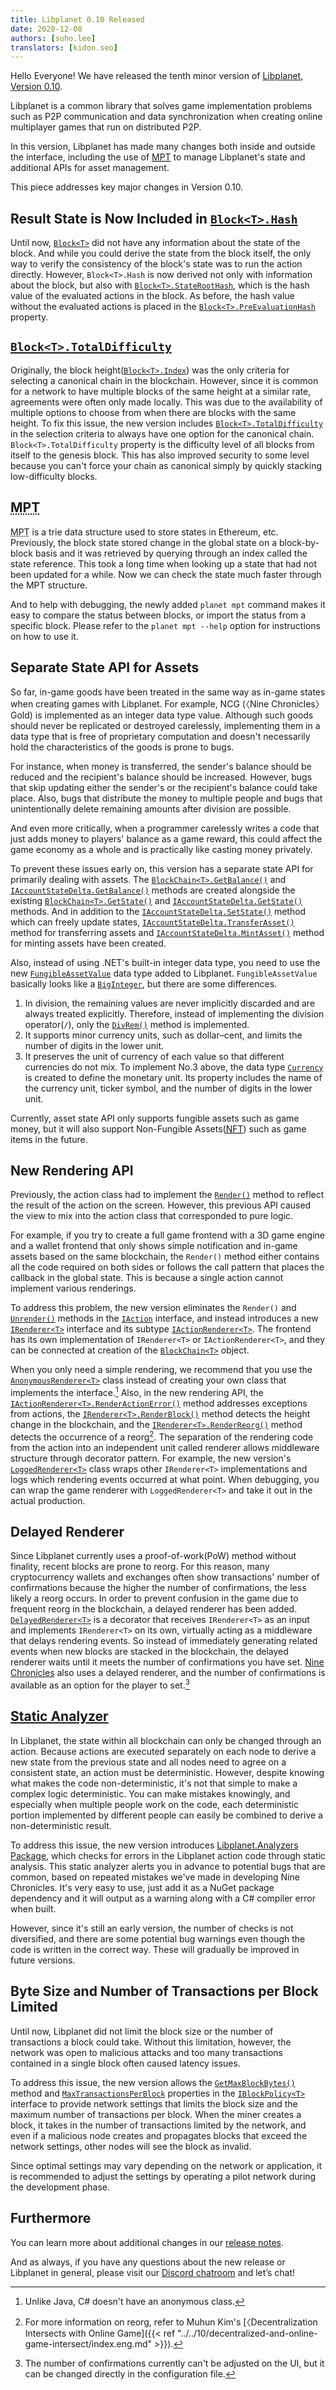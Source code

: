 ```yaml
---
title: Libplanet 0.10 Released
date: 2020-12-08
authors: [suho.lee]
translators: [kidon.seo]
---
```


Hello Everyone! We have released the tenth minor version of [Libplanet], [Version 0.10][0.10.0].

Libplanet is a common library that solves game implementation problems such as P2P communication and data synchronization when creating online multiplayer games that run on distributed P2P.

In this version, Libplanet has made many changes both inside and outside the interface, including the use of [<abbr title="Merkle–Patricia Trie">MPT</abbr>][MPT] to manage Libplanet's state and additional APIs for asset management.

This piece addresses key major changes in Version 0.10.

[Libplanet]: https://libplanet.io/
[0.10.0]: https://github.com/planetarium/libplanet/releases/tag/0.10.0
[MPT]: https://eth.wiki/en/fundamentals/patricia-tree 

Result State is Now Included in [`Block<T>.Hash`]
--------------------------------------------------

Until now, [`Block<T>`] did not have any information about the state of the block. And while you could derive the state from the block itself, the only way to verify the consistency of the block's state was to run the action directly. However, `Block<T>.Hash` is now derived not only with information about the block, but also with [`Block<T>.StateRootHash`], which is the hash value of the evaluated actions in the block. As before, the hash value without the evaluated actions is placed in the [`Block<T>.PreEvaluationHash`] property.

[`Block<T>`]: https://docs.libplanet.io/0.10.2/api/Libplanet.Blocks.Block-1.html
[`Block<T>.PreEvaluationHash`]: https://docs.libplanet.io/0.10.2/api/Libplanet.Blocks.Block-1.html#Libplanet_Blocks_Block_1_PreEvaluationHash
[`Block<T>.Hash`]: https://docs.libplanet.io/0.10.2/api/Libplanet.Blocks.Block-1.html#Libplanet_Blocks_Block_1_Hash
[`Block<T>.StateRootHash`]: https://docs.libplanet.io/0.10.2/api/Libplanet.Blocks.Block-1.html#Libplanet_Blocks_Block_1_StateRootHash

[`Block<T>.TotalDifficulty`]
------------------------------

Originally, the block height([`Block<T>.Index`]) was the only criteria for selecting a canonical chain in the blockchain. However, since it is common for a network to have multiple blocks of the same height at a similar rate, agreements were often only made locally. This was due to the availability of multiple options to choose from when there are blocks with the same height. To fix this issue, the new version includes [`Block<T>.TotalDifficulty`] in the selection criteria to always have one option for the canonical chain. `Block<T>.TotalDifficulty` property is the difficulty level of all blocks from itself to the genesis block. This has also improved security to some level because you can't force your chain as canonical simply by quickly stacking low-difficulty blocks.


[`Block<T>.TotalDifficulty`]: https://docs.libplanet.io/0.10.2/api/Libplanet.Blocks.Block-1.html#Libplanet_Blocks_Block_1_TotalDifficulty
[`Block<T>.Difficulty`]: https://docs.libplanet.io/0.10.2/api/Libplanet.Blocks.Block-1.html#Libplanet_Blocks_Block_1_Difficulty
[`Block<T>.Index`]: https://docs.libplanet.io/0.10.2/api/Libplanet.Blocks.Block-1.html#Libplanet_Blocks_Block_1_Index 

<abbr title="Merkle–Patricia Trie">MPT</abbr>
----------------------------------------------

<abbr title="Merkle–Patricia Trie">MPT</abbr> is a trie data structure used to store states in Ethereum, etc. Previously, the block state stored change in the global state on a block-by-block basis and it was retrieved by querying through an index called the state reference. This took a long time when looking up a state that had not been updated for a while. Now we can check the state much faster through the MPT structure.

And to help with debugging, the newly added `planet mpt` command makes it easy to compare the status between blocks, or import the status from a specific block. Please refer to the `planet mpt --help` option for instructions on how to use it.

Separate State API for Assets
------------------------------

So far, in-game goods have been treated in the same way as in-game states when creating games with Libplanet. For example, NCG (〈Nine Chronicles〉 Gold) is implemented as an integer data type value. Although such goods should never be replicated or destroyed carelessly, implementing them in a data type that is free of proprietary computation and doesn't necessarily hold the characteristics of the goods is prone to bugs.

For instance, when money is transferred, the sender's balance should be reduced and the recipient's balance should be increased. However, bugs that skip updating either the sender's or the recipient's balance could take place. Also, bugs that distribute the money to multiple people and bugs that unintentionally delete remaining amounts after division are possible.

And even more critically, when a programmer carelessly writes a code that just adds money to players' balance as a game reward, this could affect the game economy as a whole and is practically like casting money privately.

To prevent these issues early on, this version has a separate state API for primarily dealing with assets. The [`BlockChain<T>.GetBalance()`] and [`IAccountStateDelta.GetBalance()`] methods are created alongside the existing [`BlockChain<T>.GetState()`] and [`IAccountStateDelta.GetState()`] methods. And in addition to the [`IAccountStateDelta.SetState()`] method which can freely update states, [`IAccountStateDelta.TransferAsset()`] method for transferring assets and [`IAccountStateDelta.MintAsset()`] method for minting assets have been created.

Also, instead of using .NET's built-in integer data type, you need to use the new [`FungibleAssetValue`] data type added to Libplanet. `FungibleAssetValue` basically looks like a [`BigInteger`], but there are some differences.

1. In division, the remaining values are never implicitly discarded and are always treated explicitly.
Therefore, instead of implementing the division operator(`/`), only the [`DivRem()`] method is implemented.
2. It supports minor currency units, such as dollar–cent, and limits the number of digits in the lower unit.
3. It preserves the unit of currency of each value so that different currencies do not mix.
To implement No.3 above, the data type [`Currency`] is created to define the monetary unit. Its property includes the name of the currency unit, ticker symbol, and the number of digits in the lower unit.

Currently, asset state API only supports fungible assets such as game money, but it will also support Non-Fungible Assets([<abbr title="non-fungible token">NFT</abbr>][NFT]) such as game items in the future.

[`BlockChain<T>.GetState()`]: https://docs.libplanet.io/0.10.2/api/Libplanet.Blockchain.BlockChain-1.html#Libplanet_Blockchain_BlockChain_1_GetState_Libplanet_Address_System_Nullable_Libplanet_HashDigest_SHA256___Libplanet_Blockchain_StateCompleter__0__
[`IAccountStateDelta.GetState()`]: https://docs.libplanet.io/0.10.2/api/Libplanet.Action.IAccountStateDelta.html#Libplanet_Action_IAccountStateDelta_GetState_Libplanet_Address_
[`BlockChain<T>.GetBalance()`]: https://docs.libplanet.io/0.10.2/api/Libplanet.Blockchain.BlockChain-1.html#Libplanet_Blockchain_BlockChain_1_GetBalance_Libplanet_Address_Libplanet_Assets_Currency_System_Nullable_Libplanet_HashDigest_SHA256___Libplanet_Blockchain_FungibleAssetStateCompleter__0__
[`IAccountStateDelta.GetBalance()`]: https://docs.libplanet.io/0.10.2/api/Libplanet.Action.IAccountStateDelta.html#Libplanet_Action_IAccountStateDelta_GetBalance_Libplanet_Address_Libplanet_Assets_Currency_
[`IAccountStateDelta.SetState()`]: https://docs.libplanet.io/0.10.2/api/Libplanet.Action.IAccountStateDelta.html#Libplanet_Action_IAccountStateDelta_SetState_Libplanet_Address_IValue_
[`IAccountStateDelta.TransferAsset()`]: https://docs.libplanet.io/0.10.2/api/Libplanet.Action.IAccountStateDelta.html#Libplanet_Action_IAccountStateDelta_SetState_Libplanet_Address_IValue_
[`IAccountStateDelta.MintAsset()`]: https://docs.libplanet.io/0.10.2/api/Libplanet.Action.IAccountStateDelta.html#Libplanet_Action_IAccountStateDelta_MintAsset_Libplanet_Address_Libplanet_Assets_FungibleAssetValue_
[`FungibleAssetValue`]: https://docs.libplanet.io/0.10.2/api/Libplanet.Assets.FungibleAssetValue.html
[`BigInteger`]: https://docs.microsoft.com/ko-kr/dotnet/api/system.numerics.biginteger?view=net-5.0
[`DivRem()`]: https://docs.libplanet.io/0.10.2/api/Libplanet.Assets.FungibleAssetValue.html#Libplanet_Assets_FungibleAssetValue_DivRem_Libplanet_Assets_FungibleAssetValue_
[`Currency`]: https://docs.libplanet.io/0.10.2/api/Libplanet.Assets.Currency.html
[NFT]: https://en.wikipedia.org/wiki/Non-fungible_token

New Rendering API
-------------------
Previously, the action class had to implement the [`Render()`] method to reflect the result of the action on the screen. However, this previous API caused the view to mix into the action class that corresponded to pure logic.

For example, if you try to create a full game frontend with a 3D game engine and a wallet frontend that only shows simple notification and in-game assets based on the same blockchain, the `Render()` method either contains all the code required on both sides or follows the call pattern that places the callback in the global state. This is because a single action cannot implement various renderings.

To address this problem, the new version eliminates the `Render()` and [`Unrender()`] methods in the [`IAction`] interface, and instead introduces a new [`IRenderer<T>`] interface and its subtype [`IActionRenderer<T>`]. The frontend has its own implementation of `IRenderer<T>` or `IActionRenderer<T>`, and they can be connected at creation of the [`BlockChain<T>`] object.

When you only need a simple rendering, we recommend that you use the [`AnonymousRenderer<T>`] class instead of creating your own class that implements the interface.[^1]
Also, in the new rendering API, the [`IActionRenderer<T>.RenderActionError()`] method addresses exceptions from actions, the [`IRenderer<T>.RenderBlock()`] method detects the height change in the blockchain, and the [`IRenderer<T>.RenderReorg()`] method detects the occurrence of a reorg[^2]. The separation of the rendering code from the action into an independent unit called renderer allows middleware structure through decorator pattern. For example, the new version's [`LoggedRenderer<T>`] class wraps other `IRenderer<T>` implementations and logs which rendering events occurred at what point. When debugging, you can wrap the game renderer with `LoggedRenderer<T>` and take it out in the actual production.

[`Render()`]: https://docs.libplanet.io/0.9.2/api/Libplanet.Action.IAction.html#Libplanet_Action_IAction_Render_Libplanet_Action_IActionContext_Libplanet_Action_IAccountStateDelta_
[`Unrender()`]: https://docs.libplanet.io/0.9.2/api/Libplanet.Action.IAction.html#Libplanet_Action_IAction_Unrender_Libplanet_Action_IActionContext_Libplanet_Action_IAccountStateDelta_
[`IAction`]: https://docs.libplanet.io/0.9.2/api/Libplanet.Action.IAction.html
[`IRenderer<T>`]: https://docs.libplanet.io/0.10.2/api/Libplanet.Blockchain.Renderers.IRenderer-1.html
[`IActionRenderer<T>`]: https://docs.libplanet.io/0.10.2/api/Libplanet.Blockchain.Renderers.IActionRenderer-1.html
[`BlockChain<T>`]: https://docs.libplanet.io/0.10.2/api/Libplanet.Blockchain.BlockChain-1.html
[`AnonymousRenderer<T>`]: https://docs.libplanet.io/0.10.2/api/Libplanet.Blockchain.Renderers.AnonymousRenderer-1.html
[`IActionRenderer<T>.RenderActionError()`]: https://docs.libplanet.io/0.10.2/api/Libplanet.Blockchain.Renderers.IActionRenderer-1.html#Libplanet_Blockchain_Renderers_IActionRenderer_1_RenderActionError_Libplanet_Action_IAction_Libplanet_Action_IActionContext_Exception_
[`IRenderer<T>.RenderBlock()`]: https://docs.libplanet.io/0.10.2/api/Libplanet.Blockchain.Renderers.IRenderer-1.html#Libplanet_Blockchain_Renderers_IRenderer_1_RenderBlock_Libplanet_Blocks_Block__0__Libplanet_Blocks_Block__0__
[`IRenderer<T>.RenderReorg()`]: https://docs.libplanet.io/0.10.2/api/Libplanet.Blockchain.Renderers.IRenderer-1.html#Libplanet_Blockchain_Renderers_IRenderer_1_RenderReorg_Libplanet_Blocks_Block__0__Libplanet_Blocks_Block__0__Libplanet_Blocks_Block__0__
[`LoggedRenderer<T>`]: https://docs.libplanet.io/0.10.2/api/Libplanet.Blockchain.Renderers.LoggedRenderer-1.html
[^1]: Unlike Java, C# doesn't have an anonymous class.
[^2]: For more information on reorg, refer to Muhun Kim's [〈Decentralization Intersects with Online Game]({{< ref "../../10/decentralized-and-online-game-intersect/index.eng.md" >}}).

Delayed Renderer
----------
Since Libplanet currently uses a proof-of-work(PoW) method without finality, recent blocks are prone to reorg. For this reason, many cryptocurrency wallets and exchanges often show transactions' number of confirmations because the higher the number of confirmations, the less likely a reorg occurs. In order to prevent confusion in the game due to frequent reorg in the blockchain, a delayed renderer has been added. [`DelayedRenderer<T>`] is a decorator that receives `IRenderer<T>` as an input and implements `IRenderer<T>` on its own, virtually acting as a middleware that delays rendering events. So instead of immediately generating related events when new blocks are stacked in the blockchain, the delayed renderer waits until it meets the number of confirmations you have set. [Nine Chronicles] also uses a delayed renderer, and the number of confirmations is available as an option for the player to set.[^3]

[`DelayedRenderer<T>`]: https://docs.libplanet.io/0.10.2/api/Libplanet.Blockchain.Renderers.DelayedRenderer-1.html
[Nine Chronicles]: https://nine-chronicles.com/
[^3]: The number of confirmations currently can't be adjusted on the UI, but it can be changed directly in the configuration file.

[Static Analyzer]
------------------
In Libplanet, the state within all blockchain can only be changed through an action. Because actions are executed separately on each node to derive a new state from the previous state and all nodes need to agree on a consistent state, an action must be deterministic. However, despite knowing what makes the code non-deterministic, it's not that simple to make a complex logic deterministic. You can make mistakes knowingly, and especially when multiple people work on the code, each deterministic portion implemented by different people can easily be combined to derive a non-deterministic result.

To address this issue, the new version introduces [Libplanet.Analyzers Package], which checks for errors in the Libplanet action code through static analysis. This static analyzer alerts you in advance to potential bugs that are common, based on repeated mistakes we've made in developing Nine Chronicles. It's very easy to use, just add it as a NuGet package dependency and it will output as a warning along with a C# compiler error when built.

However, since it's still an early version, the number of checks is not diversified, and there are some potential bug warnings even though the code is written in the correct way. These will gradually be improved in future versions.

[Libplanet.Analyzers Package]: https://www.nuget.org/packages/Libplanet.Analyzers
[Static Analyzer]: https://github.com/planetarium/libplanet/tree/main/Libplanet.Analyzers

Byte Size and Number of Transactions per Block Limited
--------------------------------------------------------
Until now, Libplanet did not limit the block size or the number of transactions a block could take. Without this limitation, however, the network was open to malicious attacks and too many transactions contained in a single block often caused latency issues.

To address this issue, the new version allows the [`GetMaxBlockBytes()`] method and [`MaxTransactionsPerBlock`] properties in the [`IBlockPolicy<T>`] interface to provide network settings that limits the block size and the maximum number of transactions per block. When the miner creates a block, it takes in the number of transactions limited by the network, and even if a malicious node creates and propagates blocks that exceed the network settings, other nodes will see the block as invalid.

Since optimal settings may vary depending on the network or application, it is recommended to adjust the settings by operating a pilot network during the development phase.

[`IBlockPolicy<T>`]: https://docs.libplanet.io/0.10.2/api/Libplanet.Blockchain.Policies.IBlockPolicy-1.html
[`GetMaxBlockBytes()`]: https://docs.libplanet.io/0.10.2/api/Libplanet.Blockchain.Policies.IBlockPolicy-1.html#Libplanet_Blockchain_Policies_IBlockPolicy_1_GetMaxBlockBytes_System_Int64_
[`MaxTransactionsPerBlock`]: https://docs.libplanet.io/0.10.2/api/Libplanet.Blockchain.Policies.IBlockPolicy-1.html#Libplanet_Blockchain_Policies_IBlockPolicy_1_MaxTransactionsPerBlock

Furthermore
-------------
You can learn more about additional changes in our [release notes].

And as always, if you have any questions about the new release or Libplanet in general, please visit our [Discord chatroom][Discord] and let’s chat!

[release notes]: https://github.com/planetarium/libplanet/releases/tag/0.10.0
[Discord]: https://discord.gg/planetarium
